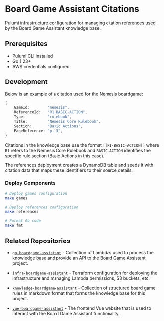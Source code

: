 # Board Game Assistant Citations

Pulumi infrastructure configuration for managing citation references used by the Board Game Assistant knowledge base.

## Prerequisites

- Pulumi CLI installed
- Go 1.23+
- AWS credentials configured

## Development

Below is an example of a citation used for the Nemesis boardgame:

```go
{
    GameId:        "nemesis",
    ReferenceId:   "R1-BASIC-ACTION",
    Type:          "rulebook",
    Title:         "Nemesis Core Rulebook",
    Section:       "Basic Actions",
    PageReference: "p.13",
}
```

Citations in the knowledge base use the format `[[R1-BASIC-ACTION]]` where `R1` refers to the Nemesis Core Rulebook and `BASIC-ACTION` identifies the specific rule section (Basic Actions in this case). 

The references deployment creates a DynamoDB table and seeds it with citation data that maps these identifiers to their source details.

### Deploy Components

```bash
# Deploy games configuration
make games

# Deploy references configuration
make references

# Format Go code
make fmt
```

## Related Repositories

- [`go-boardgame-assistant`](https://github.com/PhilNel/go-boardgame-assistant) - Collection of Lambdas used to process the knowledge base and provide an API to the Board Game Assistant project.

- [`infra-boardgame-assistant`](https://github.com/PhilNel/infra-boardgame-assistant) - Terraform configuration for deploying the infrastructure and managing Lambda permissions, S3 buckets, etc.

- [`knowledge-boardgame-assistant`](https://github.com/PhilNel/knowledge-boardgame-assistant) - Collection of structured board game rules in markdown format that forms the knowledge base for this project.

- [`vue-boardgame-assistant`](https://github.com/PhilNel/vue-boardgame-assistant) - The frontend Vue website that is used to interact with the Board Game Assistant functionality.

